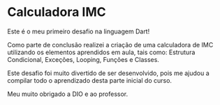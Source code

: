 # Calculadora IMC

Este é o meu primeiro desafio na linguagem Dart! 

Como parte de conclusão realizei a criação de uma calculadora de IMC utilizando os elementos aprendidos em aula, tais como: Estrutura Condicional, Exceções, Looping, Funções e Classes. 

Este desafio foi muito divertido de ser desenvolvido, pois me ajudou a compilar todo o aprendizado desta parte inicial do curso. 

Meu muito obrigado a DIO e ao professor. 
